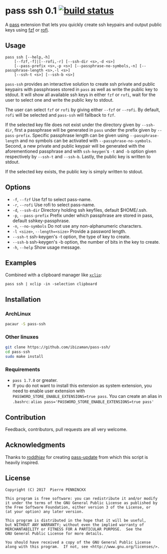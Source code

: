 # pass ssh 0.1 [![build status][build-img]][build-url]

A [pass](https://www.passwordstore.org/) extension that lets you quickly
create ssh keypairs and output public keys using
[fzf](https://github.com/junegunn/fzf) or
[rofi](https://davedavenport.github.io/rofi/).


## Usage

```
pass ssh [--help,-h]
    [--fzf,-f]|[--rofi,-r] [--ssh-dir <s>,-d <s>]
    [--pass-prefix <s>,-p <s>] [--passphrase-no-symbols,-n] [--passphrase-length <s>,-l <s>]
    [--ssh-t <s>] [--ssh-b <s>]
```

`pass-ssh` provides an interactive solution to create ssh private
and public keypairs with passphrases stored in `pass` as well as
write the public key to stdout. It will show all available ssh keys in
either `fzf` or `rofi`, wait for the user to select one and
write the public key to stdout.

The user can select `fzf` or `rofi` by giving either `--fzf`
or `--rofi`. By default, `rofi` will be selected and
`pass-ssh` will fallback to `fzf`.

If the selected key file does not exist under the directory given by
`--ssh-dir`, first a passphrase will be generated in `pass`
under the prefix given by `--pass-prefix`. Specific passphrase
length can be given using `--passphrase-length` and no symbols can
be activated with `--passphrase-no-symbols`. Second, a new private
and public keypair will be generated with the aforementioned passphrase
and with `ssh-keygen`'s `-t` and `-b` option given
respectively by `--ssh-t` and `--ssh-b`. Lastly, the public key
is written to stdout.

If the selected key exists, the public key is simply written to stdout.


## Options
* `-f`, `--fzf` Use fzf to select pass-name.
* `-r`, `--rofi` Use rofi to select pass-name.
* `-d`, `--ssh-dir` Directory holding ssh keyfiles, default $HOME/.ssh.
* `-p`, `--pass-prefix` Prefix under which passphrase are stored in pass, default sshkey-passphrase.
* `-n`, `--no-symbols` Do not use any non-alphanumeric characters.
* `-l <size>`, `--length=<size>` Provide a password length.
* `--ssh-t` ssh-keygen's -t option, the type of key to create.
* `--ssh-b` ssh-keygen's -b option, the number of bits in the key to create.
* `-h`, `--help` Show usage message.


## Examples

Combined with a clipboard manager like [`xclip`](https://github.com/astrand/xclip):
```
pass ssh | xclip -in -selection clipboard
```


## Installation


### ArchLinux

```sh
pacaur -S pass-ssh
```


### Other linuxes

```sh
git clone https://github.com/ibizaman/pass-ssh/
cd pass-ssh
sudo make install
```


### Requirements

* `pass 1.7.0` or greater.
* If you do not want to install this extension as system extension, you need to
enable user extension with `PASSWORD_STORE_ENABLE_EXTENSIONS=true pass`. You can
create an alias in `.bashrc`: `alias pass='PASSWORD_STORE_ENABLE_EXTENSIONS=true pass'`


## Contribution

Feedback, contributors, pull requests are all very welcome.


## Acknowledgments

Thanks to [roddhjav](https://github.com/roddhjav) for creating
[pass-update](https://github.com/roddhjav/pass-update) from which this
script is heavily inspired.


## License

```
Copyright (C) 2017  Pierre PENNINCKX

This program is free software: you can redistribute it and/or modify
it under the terms of the GNU General Public License as published by
the Free Software Foundation, either version 3 of the License, or
(at your option) any later version.

This program is distributed in the hope that it will be useful,
but WITHOUT ANY WARRANTY; without even the implied warranty of
MERCHANTABILITY or FITNESS FOR A PARTICULAR PURPOSE.  See the
GNU General Public License for more details.

You should have received a copy of the GNU General Public License
along with this program.  If not, see <http://www.gnu.org/licenses/>.
```

[build-img]: https://travis-ci.org/ibizaman/pass-ssh.svg?branch=master
[build-url]: https://travis-ci.org/ibizaman/pass-ssh
